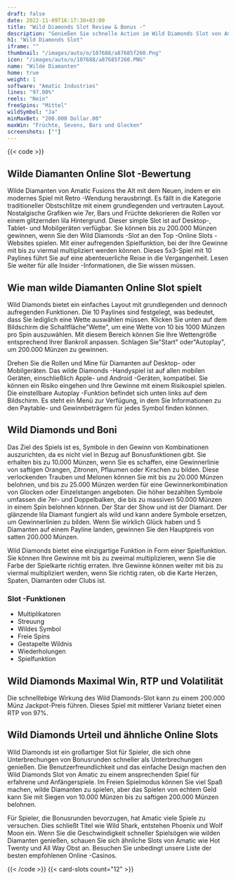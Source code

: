 ```yaml
---
draft: false
date: 2022-11-09T16:17:38+03:00
title: "Wild Diamonds Slot Review & Bonus -"
description: "Genießen Sie schnelle Action im Wild Diamonds Slot von Amatic! Bis zu 200.000 Münzen zur Erzielung! Lesen Sie unsere Rezension, um die Informationen zu entdecken, die Sie benötigen, um Mega -Auszahlungen zu gewinnen."
h1: "Wild Diamonds Slot"
iframe: ""
thumbnail: "/images/auto/o/107688/a87685f260.Png"
icon: "/images/auto/o/107688/a87685f260.PNG"
name: "Wilde Diamanten"
home: true
weight: 1
software: "Amatic Industries"
lines: "97.00%"
reels: "Nein"
freeSpins: "Mittel"
wildSymbol: "Ja"
minMaxBet: "200.000 Dollar.00"
maxWin: "Früchte, Sevens, Bars und Glocken"
screenshots: [""]
---
```


{{< code >}}<h2>Wilde Diamanten Online Slot -Bewertung</h2><p>Wilde Diamanten von Amatic Fusions the Alt mit dem Neuen, indem er ein modernes Spiel mit Retro -Wendung herausbringt. Es fällt in die Kategorie traditioneller Obstschlitze mit einem grundlegenden und vertrauten Layout. Nostalgische Grafiken wie 7er, Bars und Früchte dekorieren die Rollen vor einem glitzernden lila Hintergrund. Dieser simple Slot ist auf Desktop-, Tablet- und Mobilgeräten verfügbar. Sie können bis zu 200.000 Münzen gewinnen, wenn Sie den Wild Diamonds -Slot an den Top -Online Slots -Websites spielen. Mit einer aufregenden Spielfunktion, bei der Ihre Gewinne mit bis zu viermal multipliziert werden können. Dieses 5x3-Spiel mit 10 Paylines führt Sie auf eine abenteuerliche Reise in die Vergangenheit. Lesen Sie weiter für alle Insider -Informationen, die Sie wissen müssen.</p><h2>Wie man wilde Diamanten Online Slot spielt</h2><p>Wild Diamonds bietet ein einfaches Layout mit grundlegenden und dennoch aufregenden Funktionen. Die 10 Paylines sind festgelegt, was bedeutet, dass Sie lediglich eine Wette auswählen müssen. Klicken Sie unten auf dem Bildschirm die Schaltfläche"Wette", um eine Wette von 10 bis 1000 Münzen pro Spin auszuwählen. Mit diesem Bereich können Sie Ihre Wettengröße entsprechend Ihrer Bankroll anpassen. Schlagen Sie"Start" oder"Autoplay", um 200.000 Münzen zu gewinnen.</p><p>Drehen Sie die Rollen und Mine für Diamanten auf Desktop- oder Mobilgeräten. Das wilde Diamonds -Handyspiel ist auf allen mobilen Geräten, einschließlich Apple- und Android -Geräten, kompatibel. Sie können ein Risiko eingehen und Ihre Gewinne mit einem Risikospiel spielen. Die einstellbare Autoplay -Funktion befindet sich unten links auf dem Bildschirm. Es steht ein Menü zur Verfügung, in dem Sie Informationen zu den Paytable- und Gewinnbeträgern für jedes Symbol finden können.</p><h2>Wild Diamonds und Boni</h2><p>Das Ziel des Spiels ist es, Symbole in den Gewinn von Kombinationen auszurichten, da es nicht viel in Bezug auf Bonusfunktionen gibt. Sie erhalten bis zu 10.000 Münzen, wenn Sie es schaffen, eine Gewinnerlinie von saftigen Orangen, Zitronen, Pflaumen oder Kirschen zu bilden. Diese verlockenden Trauben und Melonen können Sie mit bis zu 20.000 Münzen belohnen, und bis zu 25.000 Münzen werden für eine Gewinnerkombination von Glocken oder Einzelstangen angeboten. Die höher bezahlten Symbole umfassen die 7er- und Doppelbalken, die bis zu massiven 50.000 Münzen in einem Spin belohnen können. Der Star der Show und ist der Diamant. Der glänzende lila Diamant fungiert als wild und kann andere Symbole ersetzen, um Gewinnerlinien zu bilden. Wenn Sie wirklich Glück haben und 5 Diamanten auf einem Payline landen, gewinnen Sie den Hauptpreis von satten 200.000 Münzen.</p><p>Wild Diamonds bietet eine einzigartige Funktion in Form einer Spielfunktion. Sie können Ihre Gewinne mit bis zu zweimal multiplizieren, wenn Sie die Farbe der Spielkarte richtig erraten. Ihre Gewinne können weiter mit bis zu viermal multipliziert werden, wenn Sie richtig raten, ob die Karte Herzen, Spaten, Diamanten oder Clubs ist.</p><h3>
Slot -Funktionen</h3><ul>
<li></span>
Multiplikatoren</li>
<li></span>
Streuung</li>
<li></span>
Wildes Symbol</li>
<li></span>
Freie Spins</li>
<li></span>
Gestapelte Wildnis</li>
<li></span>
Wiederholungen</li>
<li></span>
Spielfunktion</li></ul><h2>Wild Diamonds Maximal Win, RTP und Volatilität</h2><p>Die schnelllebige Wirkung des Wild Diamonds-Slot kann zu einem 200.000 Münz Jackpot-Preis führen. Dieses Spiel mit mittlerer Varianz bietet einen RTP von 97%.</p><h2>Wild Diamonds Urteil und ähnliche Online Slots</h2><p>Wild Diamonds ist ein großartiger Slot für Spieler, die sich ohne Unterbrechungen von Bonusrunden schneller als Unterbrechungen genießen. Die Benutzerfreundlichkeit und das einfache Design machen den Wild Diamonds Slot von Amatic zu einem ansprechenden Spiel für erfahrene und Anfängerspiele. Im Freien Spielmodus können Sie viel Spaß machen, wilde Diamanten zu spielen, aber das Spielen von echtem Geld kann Sie mit Siegen von 10.000 Münzen bis zu saftigen 200.000 Münzen belohnen.</p><p>Für Spieler, die Bonusrunden bevorzugen, hat Amatic viele Spiele zu versuchen. Dies schließt Titel wie Wild Shark, entstehen Phoenix und Wolf Moon ein. Wenn Sie die Geschwindigkeit schneller Spielsögen wie wilden Diamanten genießen, schauen Sie sich ähnliche Slots von Amatic wie Hot Twenty und All Way Obst an. Besuchen Sie unbedingt unsere Liste der besten empfohlenen Online -Casinos.</p>{{< /code >}}
 {{< card-slots count="12" >}}